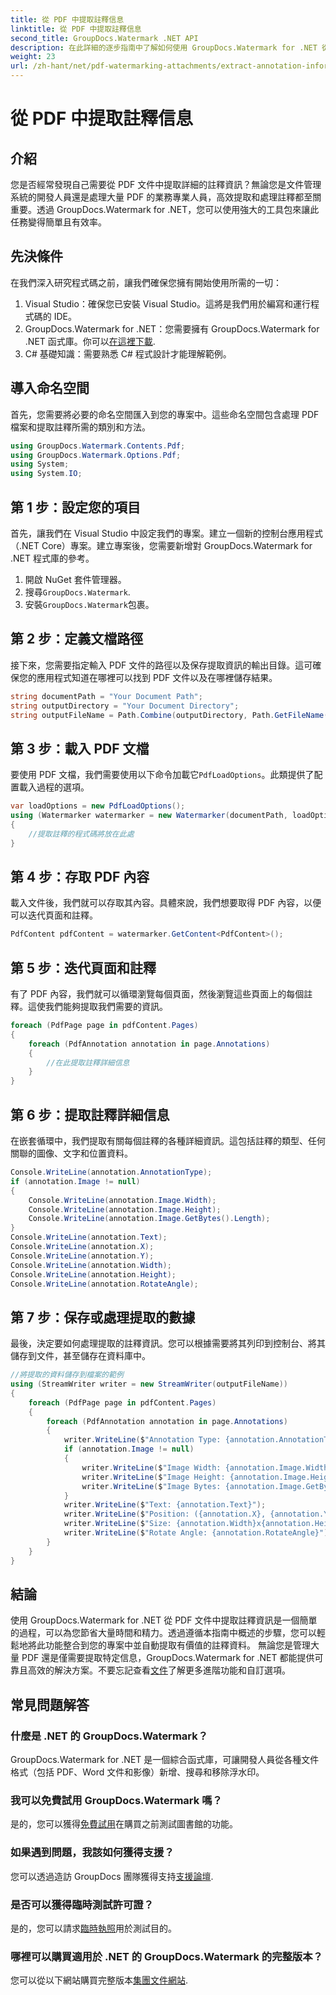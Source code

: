 ```yaml
---
title: 從 PDF 中提取註釋信息
linktitle: 從 PDF 中提取註釋信息
second_title: GroupDocs.Watermark .NET API
description: 在此詳細的逐步指南中了解如何使用 GroupDocs.Watermark for .NET 從 PDF 文件中提取註釋資訊。
weight: 23
url: /zh-hant/net/pdf-watermarking-attachments/extract-annotation-information-pdf/
---
```


# 從 PDF 中提取註釋信息

## 介紹
您是否經常發現自己需要從 PDF 文件中提取詳細的註釋資訊？無論您是文件管理系統的開發人員還是處理大量 PDF 的業務專業人員，高效提取和處理註釋都至關重要。透過 GroupDocs.Watermark for .NET，您可以使用強大的工具包來讓此任務變得簡單且有效率。
## 先決條件
在我們深入研究程式碼之前，讓我們確保您擁有開始使用所需的一切：
1. Visual Studio：確保您已安裝 Visual Studio。這將是我們用於編寫和運行程式碼的 IDE。
2.  GroupDocs.Watermark for .NET：您需要擁有 GroupDocs.Watermark for .NET 函式庫。你可以[在這裡下載](https://releases.groupdocs.com/Watermark/net/).
3. C# 基礎知識：需要熟悉 C# 程式設計才能理解範例。
## 導入命名空間
首先，您需要將必要的命名空間匯入到您的專案中。這些命名空間包含處理 PDF 檔案和提取註釋所需的類別和方法。
```csharp
using GroupDocs.Watermark.Contents.Pdf;
using GroupDocs.Watermark.Options.Pdf;
using System;
using System.IO;
```
## 第 1 步：設定您的項目
首先，讓我們在 Visual Studio 中設定我們的專案。建立一個新的控制台應用程式（.NET Core）專案。建立專案後，您需要新增對 GroupDocs.Watermark for .NET 程式庫的參考。
1. 開啟 NuGet 套件管理器。
2. 搜尋`GroupDocs.Watermark`.
3. 安裝`GroupDocs.Watermark`包裹。
## 第 2 步：定義文檔路徑
接下來，您需要指定輸入 PDF 文件的路徑以及保存提取資訊的輸出目錄。這可確保您的應用程式知道在哪裡可以找到 PDF 文件以及在哪裡儲存結果。
```csharp
string documentPath = "Your Document Path";
string outputDirectory = "Your Document Directory";
string outputFileName = Path.Combine(outputDirectory, Path.GetFileName(documentPath));
```
## 第 3 步：載入 PDF 文檔
要使用 PDF 文檔，我們需要使用以下命令加載它`PdfLoadOptions`。此類提供了配置載入過程的選項。
```csharp
var loadOptions = new PdfLoadOptions();
using (Watermarker watermarker = new Watermarker(documentPath, loadOptions))
{
    //提取註釋的程式碼將放在此處
}
```
## 第 4 步：存取 PDF 內容
載入文件後，我們就可以存取其內容。具體來說，我們想要取得 PDF 內容，以便可以迭代頁面和註釋。
```csharp
PdfContent pdfContent = watermarker.GetContent<PdfContent>();
```
## 第 5 步：迭代頁面和註釋
有了 PDF 內容，我們就可以循環瀏覽每個頁面，然後瀏覽這些頁面上的每個註釋。這使我們能夠提取我們需要的資訊。
```csharp
foreach (PdfPage page in pdfContent.Pages)
{
    foreach (PdfAnnotation annotation in page.Annotations)
    {
        //在此提取註釋詳細信息
    }
}
```
## 第 6 步：提取註釋詳細信息
在嵌套循環中，我們提取有關每個註釋的各種詳細資訊。這包括註釋的類型、任何關聯的圖像、文字和位置資料。
```csharp
Console.WriteLine(annotation.AnnotationType);
if (annotation.Image != null)
{
    Console.WriteLine(annotation.Image.Width);
    Console.WriteLine(annotation.Image.Height);
    Console.WriteLine(annotation.Image.GetBytes().Length);
}
Console.WriteLine(annotation.Text);
Console.WriteLine(annotation.X);
Console.WriteLine(annotation.Y);
Console.WriteLine(annotation.Width);
Console.WriteLine(annotation.Height);
Console.WriteLine(annotation.RotateAngle);
```
## 第 7 步：保存或處理提取的數據
最後，決定要如何處理提取的註釋資訊。您可以根據需要將其列印到控制台、將其儲存到文件，甚至儲存在資料庫中。
```csharp
//將提取的資料儲存到檔案的範例
using (StreamWriter writer = new StreamWriter(outputFileName))
{
    foreach (PdfPage page in pdfContent.Pages)
    {
        foreach (PdfAnnotation annotation in page.Annotations)
        {
            writer.WriteLine($"Annotation Type: {annotation.AnnotationType}");
            if (annotation.Image != null)
            {
                writer.WriteLine($"Image Width: {annotation.Image.Width}");
                writer.WriteLine($"Image Height: {annotation.Image.Height}");
                writer.WriteLine($"Image Bytes: {annotation.Image.GetBytes().Length}");
            }
            writer.WriteLine($"Text: {annotation.Text}");
            writer.WriteLine($"Position: ({annotation.X}, {annotation.Y})");
            writer.WriteLine($"Size: {annotation.Width}x{annotation.Height}");
            writer.WriteLine($"Rotate Angle: {annotation.RotateAngle}");
        }
    }
}
```
## 結論
使用 GroupDocs.Watermark for .NET 從 PDF 文件中提取註釋資訊是一個簡單的過程，可以為您節省大量時間和精力。透過遵循本指南中概述的步驟，您可以輕鬆地將此功能整合到您的專案中並自動提取有價值的註釋資料。
無論您是管理大量 PDF 還是僅需要提取特定信息，GroupDocs.Watermark for .NET 都能提供可靠且高效的解決方案。不要忘記查看[文件](https://tutorials.groupdocs.com/Watermark/net/)了解更多進階功能和自訂選項。
## 常見問題解答
### 什麼是 .NET 的 GroupDocs.Watermark？
GroupDocs.Watermark for .NET 是一個綜合函式庫，可讓開發人員從各種文件格式（包括 PDF、Word 文件和影像）新增、搜尋和移除浮水印。
### 我可以免費試用 GroupDocs.Watermark 嗎？
是的，您可以獲得[免費試用](https://releases.groupdocs.com/)在購買之前測試圖書館的功能。
### 如果遇到問題，我該如何獲得支援？
您可以透過造訪 GroupDocs 團隊獲得支持[支援論壇](https://forum.groupdocs.com/c/watermark/19).
### 是否可以獲得臨時測試許可證？
是的，您可以請求[臨時執照](https://purchase.groupdocs.com/temporary-license/)用於測試目的。
### 哪裡可以購買適用於 .NET 的 GroupDocs.Watermark 的完整版本？
您可以從以下網站購買完整版本[集團文件網站](https://purchase.groupdocs.com/buy).